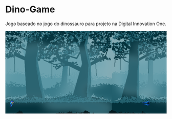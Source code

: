 # Dino-Game

Jogo baseado no jogo do dinossauro para projeto na Digital Innovation One.

![screenshot](example.png?raw=true "screenshot")
